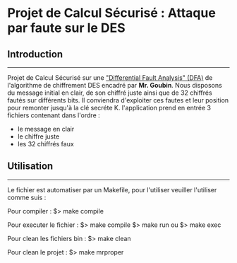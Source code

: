 # Projet de Calcul Sécurisé : Attaque par faute sur le DES

## Introduction
-----

Projet de Calcul Sécurisé sur une ["Differential Fault Analysis" (DFA)]("https://fr.wikipedia.org/wiki/Attaque_par_faute") de l'algorithme de chiffrement DES encadré par **Mr. Goubin**. Nous disposons du message initial en clair, de son chiffré juste ainsi que de 32 chiffrés fautés sur différents bits. Il conviendra d'exploiter ces fautes et leur position pour remonter jusqu'à la clé secréte K.
l'application prend en entrée 3 fichiers contenant dans l'ordre :
* le message en clair
* le chiffre juste
* les 32 chiffrés faux

## Utilisation
-----

Le fichier est automatiser par un Makefile, pour l'utiliser veuiller l'utiliser comme suis :

Pour compiler :
    $> make compile

Pour executer le fichier :
    $> make compile
    $> make run
ou
    $> make exec

Pour clean les fichiers bin :
    $> make clean

Pour clean le projet :
    $> make mrproper

